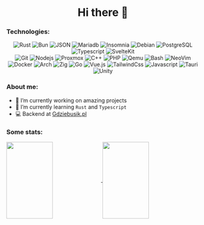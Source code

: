 <h1 align="center">Hi there 👋</h1>

<h3>Technologies:</h3>

<p align="center">
  <img alt="Rust" src="https://img.shields.io/badge/-Rust-000000?style=flat-square&logo=Rust&logoColor=white" />
  <img alt="Bun" src="https://img.shields.io/badge/-Bun-000000?style=flat-square&logo=Bun&logoColor=white" />
  <img alt="JSON" src="https://img.shields.io/badge/-JSON-000000?style=flat-square&logo=JSON&logoColor=white" />
  <img alt="Mariadb" src="https://img.shields.io/badge/-MariaDB-003545?style=flat-square&logo=MariaDB&logoColor=white" />
  <img alt="Insomnia" src="https://img.shields.io/badge/-Insomnia-4000BF?style=flat-square&logo=Insomnia&logoColor=white" />
  <img alt="Debian" src="https://img.shields.io/badge/-Debian-A81D33?style=flat-square&logo=Debian&logoColor=white" />
  <img alt="PostgreSQL" src="https://img.shields.io/badge/-PostgreSQL-4169E1?style=flat-square&logo=PostgreSQL&logoColor=white" />
  <img alt="Typescript" src="https://img.shields.io/badge/-Typescript-3178C6?style=flat-square&logo=Typescript&logoColor=white" />
  <img alt="SvelteKit" src="https://img.shields.io/badge/-Svelte-FF3E00?style=flat-square&logo=Svelte&logoColor=white" />
  <br/>
  <img alt="Git" src="https://img.shields.io/badge/-Git-F05032?style=flat-square&logo=git&logoColor=white" />
  <img alt="Nodejs" src="https://img.shields.io/badge/-Nodejs-339933?style=flat-square&logo=Node.js&logoColor=white" />
  <img alt="Proxmox" src="https://img.shields.io/badge/-Proxmox-E57000?style=flat-square&logo=Proxmox&logoColor=white" />
  <img alt="C++" src="https://img.shields.io/badge/-C++-F34B7D?style=flat-square&logo=Cplusplus&logoColor=white" />
  <img alt="PHP" src="https://img.shields.io/badge/-PHP-777BB4?style=flat-square&logo=PHP&logoColor=white" />
  <img alt="Qemu" src="https://img.shields.io/badge/-Qemu-FF6600?style=flat-square&logo=Qemu&logoColor=white" />
  <img alt="Bash" src="https://img.shields.io/badge/-Bash-4EAA25?style=flat-square&logo=gnu-bash&logoColor=white" />
  <img alt="NeoVim" src="https://img.shields.io/badge/-NeoVim-57A143?style=flat-square&logo=NeoVim&logoColor=white" />
  <br/>
  <img alt="Docker" src="https://img.shields.io/badge/-Docker-2496ED?style=flat-square&logo=Docker&logoColor=white" />
  <img alt="Arch" src="https://img.shields.io/badge/-Arch-1793D1?style=flat-square&logo=Archlinux&logoColor=white" />
  <img alt="Zig" src="https://img.shields.io/badge/-Zig-EC915C?style=flat-square&logo=Zig&logoColor=white" />
  <img alt="Go" src="https://img.shields.io/badge/-Go-00ADD8?style=flat-square&logo=Go&logoColor=white" />
  <img alt="Vue.js" src="https://img.shields.io/badge/-Vuejs-4FC08D?style=flat-square&logo=Vue.js&logoColor=white" />
  <img alt="TailwindCss" src="https://img.shields.io/badge/-TailwindCss-06B6D4?style=flat-square&logo=TailwindCss&logoColor=white" />
  <img alt="Javascript" src="https://img.shields.io/badge/-Javascript-F7DF1E?style=flat-square&logo=Javascript&logoColor=white" />
  <img alt="Tauri" src="https://img.shields.io/badge/-Tauri-24C8D8?style=flat-square&logo=Tauri&logoColor=white" />
  <img alt="Unity" src="https://img.shields.io/badge/-Unity-FFFFFF?style=flat-square&logo=Unity&logoColor=black" />
</p>

<h3>About me:</h3>

- 🔭 I’m currently working on amazing projects
- 🌱 I’m currently learning `Rust` and `Typescript`
- 💻 Backend at [Gdziebusik.pl](https://gdziebusik.pl/)

<h3>Some stats:</h3>

<a href="https://wakatime.com/@ponurakk">
  <img align="center" width="49%" height="200px" src="https://github-readme-stats.vercel.app/api/wakatime?username=ponurakk&langs_count=10&theme=transparent&text_color=ffffff&title_color=ffffff&layout=compact&custom_title=Last%207%20days...&range=last_7_days&hide_border=true" />
</a>
<a href="https://github.com/ponurakk">
  <img align="center" width="49%" height="200px" src="https://github-readme-stats.vercel.app/api?username=ponurakk&theme=transparent&text_color=ffffff&title_color=ffffff&show_icons=true&hide_border=true&count_private=true" />
</a>

<!--
**ponurakk/ponurakk** is a ✨ _special_ ✨ repository because its `README.md` (this file) appears on your GitHub profile.

Here are some ideas to get you started:

- 🔭 I’m currently working on ...
- 🌱 I’m currently learning ...
- 👯 I’m looking to collaborate on ...
- 🤔 I’m looking for help with ...
- 💬 Ask me about ...
- 📫 How to reach me: ...
- 😄 Pronouns: ...
- ⚡ Fun fact: ...
-->
